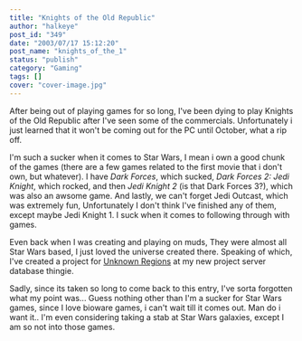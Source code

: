 ```yaml
---
title: "Knights of the Old Republic"
author: "halkeye"
post_id: "349"
date: "2003/07/17 15:12:20"
post_name: "knights_of_the_1"
status: "publish"
category: "Gaming"
tags: []
cover: "cover-image.jpg"
---
```


After being out of playing games for so long, I've been dying to play Knights of the Old Republic after I've seen some of the commercials. Unfortunately i just learned that it won't be coming out for the PC until October, what a rip off.

I'm such a sucker when it comes to Star Wars, I mean i own a good chunk of the games (there are a few games related to the first movie that i don't own, but whatever). I have _Dark Forces_, which sucked, _Dark Forces 2: Jedi Knight_, which rocked, and then _Jedi Knight 2_ (is that Dark Forces 3?), which was also an awsome game. And lastly, we can't forget Jedi Outcast, which was extremely fun, Unfortunately I don't think I've finished any of them, except maybe Jedi Knight 1. I suck when it comes to following through with games.

Even back when I was creating and playing on muds, They were almost all Star Wars based, I just loved the universe created there. Speaking of which, I've created a project for [Unknown Regions](https://www.kodekoan.com/project/ur) at my new project server database thingie.

Sadly, since its taken so long to come back to this entry, I've sorta forgotten what my point was... Guess nothing other than I'm a sucker for Star Wars games, since I love bioware games, i can't wait till it comes out. Man do i want it.. I'm even considering taking a stab at Star Wars galaxies, except I am so not into those games.